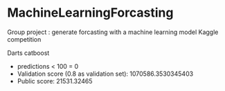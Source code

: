 # MachineLearningForcasting
Group project : generate forcasting with a machine learning model
Kaggle competition

Darts catboost
- predictions < 100 = 0
- Validation score (0.8 as validation set): 1070586.3530345403
- Public score: 21531.32465